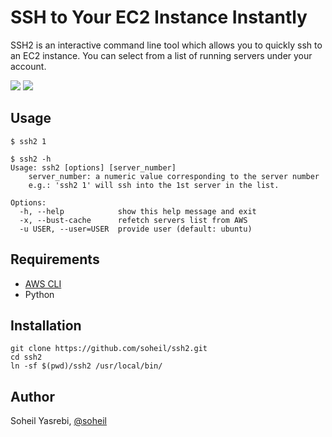 # SSH to Your EC2 Instance Instantly
SSH2 is an interactive command line tool which allows you to quickly ssh to an EC2 instance. You can select from a list of running servers under your account.

![](https://raw.githubusercontent.com/soheil/ssh2/master/docs/Screen%20Shot%202015-12-06%20at%2012.47.53%20PM.png)
![](https://raw.githubusercontent.com/soheil/ssh2/master/docs/Screen%20Shot%202015-12-06%20at%2012.48.10%20PM.png)

## Usage
```
$ ssh2 1
```

```
$ ssh2 -h
Usage: ssh2 [options] [server_number]
	server_number: a numeric value corresponding to the server number
	e.g.: 'ssh2 1' will ssh into the 1st server in the list.

Options:
  -h, --help            show this help message and exit
  -x, --bust-cache      refetch servers list from AWS
  -u USER, --user=USER  provide user (default: ubuntu)
```

## Requirements
* [AWS CLI](https://aws.amazon.com/cli/)
* Python

## Installation
```
git clone https://github.com/soheil/ssh2.git
cd ssh2
ln -sf $(pwd)/ssh2 /usr/local/bin/
```

## Author
Soheil Yasrebi, [@soheil](https://twitter.com/soheil)
